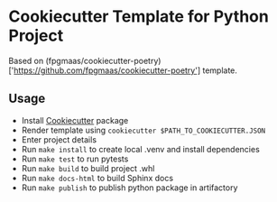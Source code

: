 # Cookiecutter Template for Python Project

Based on (fpgmaas/cookiecutter-poetry)['https://github.com/fpgmaas/cookiecutter-poetry'] template.

## Usage

- Install [Cookiecutter]('https://github.com/cookiecutter/cookiecutter') package
- Render template using `cookiecutter $PATH_TO_COOKIECUTTER.JSON`
- Enter project details
- Run `make install` to create local .venv and install dependencies
- Run `make test` to run pytests 
- Run `make build` to build project .whl
- Run `make docs-html` to build Sphinx docs
- Run `make publish` to publish python package in artifactory
